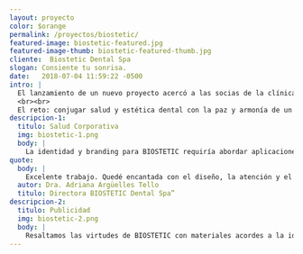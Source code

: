 ```yaml
---
layout: proyecto
color: $orange
permalink: /proyectos/biostetic/
featured-image: biostetic-featured.jpg
featured-image-thumb: biostetic-featured-thumb.jpg
cliente:  Biostetic Dental Spa
slogan: Consiente tu sonrisa.
date:   2018-07-04 11:59:22 -0500
intro: |
  El lanzamiento de un nuevo proyecto acercó a las socias de la clínica dental con el equipo, la necesidad fue clara: presentarse con un nombre e identidad amables, frescos y que se destacaran de un viejo y temido conocido por el todo el mercado.
  <br><br>
  El reto: conjugar salud y estética dental con la paz y armonía de un mandala bajo un solo concepto. El resultado: “BIOSTETIC dental spa, que paulatinamente se ha consolidado en los clientes base y ha logrado atraer a nuevos pacientes.
descripcion-1:
  titulo: Salud Corporativa
  img: biostetic-1.png
  body: |
    La identidad y branding para BIOSTETIC requiría abordar aplicaciones armónicas entre sí mismas. Plasmar los elementos corporativos en papelería, ﬁrma electrónica y artículos promocionales conjugan una indentidad de la que estamos muy orgullosos.
quote: 
  body: |
    Excelente trabajo. Quedé encantada con el diseño, la atención y el servicio. Superó mis expectativas por mucho!!!!.
  autor: Dra. Adriana Argüelles Tello
  titulo: Directora BIOSTETIC Dental Spa” 
descripcion-2:
  titulo: Publicidad
  img: biostetic-2.png
  body: |
    Resaltamos las virtudes de BIOSTETIC con materiales acordes a la identidad. El resultado: dos artes que permiten al usuario acercarse a la clínica y comenzar la experiencia dental que ofrece.
---
```


